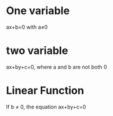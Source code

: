 # One variable
ax+b=0 with a≠0
# two variable
 ax+by+c=0, where a and b are not both 0
 # Linear Function
 If b ≠ 0, the equation ax+by+c=0


